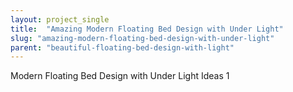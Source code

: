 ```yaml
---
layout: project_single
title:  "Amazing Modern Floating Bed Design with Under Light"
slug: "amazing-modern-floating-bed-design-with-under-light"
parent: "beautiful-floating-bed-design-with-light"
---
```

Modern Floating Bed Design with Under Light Ideas 1